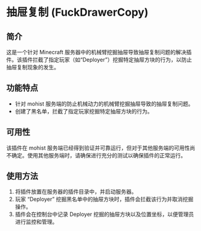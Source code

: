 # 抽屉复制 (FuckDrawerCopy)

## 简介
这是一个针对 Minecraft 服务器中的机械臂挖掘抽屉导致抽屉复制问题的解决插件。该插件拦截了指定玩家（如“Deployer”）挖掘特定抽屉方块的行为，以防止抽屉复制现象的发生。

## 功能特点
- 针对 mohist 服务端的防止机械动力的机械臂挖掘抽屉导致的抽屉复制问题。
- 创建了黑名单，拦截了指定玩家挖掘特定抽屉方块的行为。

## 可用性
该插件在 mohist 服务端已经得到验证并可靠运行，但对于其他服务端的可用性尚不确定。使用其他服务端时，请确保进行充分的测试以确保插件的正常运行。

## 使用方法
1. 将插件放置在服务器的插件目录中，并启动服务器。
2. 玩家 “Deployer” 挖掘黑名单中的抽屉方块时，插件会拦截该行为并取消挖掘操作。
3. 插件会在控制台中记录 Deployer 挖掘的抽屉方块以及位置坐标，以便管理员进行监控和管理。

